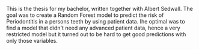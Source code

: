 This is the thesis for my bachelor, written together with Albert Sedwall. The goal was to create a Random Forest model to predict the risk of Periodontitis in a persons teeth by using patient data. Ihe optimal was to find a model that didn't need any advanced patient data, hence a very restricted model but it turned out to be hard to get good predictions with only those variables.
